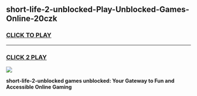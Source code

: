 
## short-life-2-unblocked-Play-Unblocked-Games-Online-20czk
<h3>
<a href="https://premium76.site?title=short-life-2-unblocked&ref=25A">CLICK TO PLAY</a></h3>
<hr>

<h3>
<a href="https://premium76.site?title=short-life-2-unblocked&ref=25A">CLICK 2 PLAY</a>
  
</h3>

<a href="https://premium76.site?title=short-life-2-unblocked&ref=25A"><img src="https://clearcache.store/games.png"></a>


**short-life-2-unblocked games unblocked: Your Gateway to Fun and Accessible Online Gaming**
